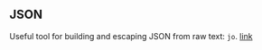 ## JSON

Useful tool for building and escaping JSON from raw text: `jo`.  [link](https://github.com/jpmens/jo)

